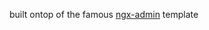 built ontop of  the famous  <a target="_blank" href="https://github.com/akveo/ngx-admin">ngx-admin</a> template

